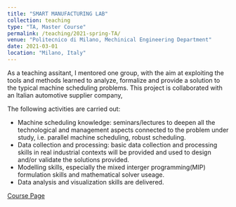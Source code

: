 ```yaml
---
title: "SMART MANUFACTURING LAB"
collection: teaching
type: "TA, Master Course"
permalink: /teaching/2021-spring-TA/
venue: "Politecnico di Milano, Mechinical Engineering Department"
date: 2021-03-01
location: "Milano, Italy"
---
```

As a teaching assitant, I mentored one group, with the aim at exploiting the tools and methods learned to analyze, formalize and provide a solution to the typical machine scheduling problems. This project is collaborated with an Italian automotive supplier company,

The following activities are carried out:
- Machine scheduling knowledge: seminars/lectures to deepen all the technological and management aspects connected to the problem under study, i.e. parallel machine scheduling, robust scheduling.
- Data collection and processing: basic data collection and processing skills in real industrial contexts will be provided and used to design and/or validate the solutions provided.
- Modelling skills, especially the mixed interger programming(MIP) formulation skills and mathematical solver useage.
- Data analysis and visualization skills are delivered.

[Course Page](https://www11.ceda.polimi.it/schedaincarico/schedaincarico/controller/scheda_pubblica/SchedaPublic.do?&evn_default=evento&c_classe=743745&polij_device_category=DESKTOP&__pj0=0&__pj1=ac9f5524d19961b37acea6e07b53901a)

